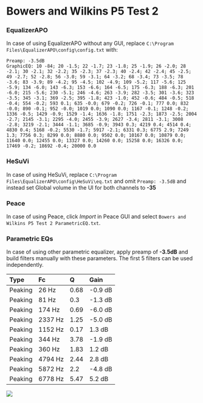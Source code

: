 # Bowers and Wilkins P5 Test 2

### EqualizerAPO
In case of using EqualizerAPO without any GUI, replace `C:\Program Files\EqualizerAPO\config\config.txt`
with:
```
Preamp: -3.5dB
GraphicEQ: 10 -84; 20 -1.5; 22 -1.7; 23 -1.8; 25 -1.9; 26 -2.0; 28 -2.1; 30 -2.1; 32 -2.2; 35 -2.3; 37 -2.3; 40 -2.4; 42 -2.4; 45 -2.5; 49 -2.7; 52 -2.8; 56 -3.0; 59 -3.1; 64 -3.2; 68 -3.4; 73 -3.5; 78 -3.6; 83 -3.9; 89 -4.2; 95 -4.5; 102 -4.9; 109 -5.2; 117 -5.6; 125 -5.9; 134 -6.0; 143 -6.3; 153 -6.6; 164 -6.5; 175 -6.3; 188 -6.3; 201 -6.0; 215 -5.6; 230 -5.1; 246 -4.6; 263 -3.9; 282 -3.5; 301 -3.6; 323 -3.5; 345 -3.1; 369 -2.5; 395 -1.8; 423 -1.0; 452 -0.6; 484 -0.5; 518 -0.4; 554 -0.2; 593 0.1; 635 -0.0; 679 -0.2; 726 -0.1; 777 0.0; 832 -0.0; 890 -0.1; 952 -0.0; 1019 0.0; 1090 0.0; 1167 -0.1; 1248 -0.2; 1336 -0.5; 1429 -0.9; 1529 -1.4; 1636 -1.8; 1751 -2.3; 1873 -2.5; 2004 -2.7; 2145 -3.1; 2295 -4.0; 2455 -3.9; 2627 -3.4; 2811 -3.1; 3008 -2.8; 3219 -2.1; 3444 -1.1; 3685 -0.9; 3943 0.3; 4219 0.4; 4514 0.4; 4830 0.4; 5168 -0.2; 5530 -1.7; 5917 -2.1; 6331 0.3; 6775 2.9; 7249 1.3; 7756 0.3; 8299 0.0; 8880 0.0; 9502 0.0; 10167 0.0; 10879 0.0; 11640 0.0; 12455 0.0; 13327 0.0; 14260 0.0; 15258 0.0; 16326 0.0; 17469 -0.2; 18692 -0.4; 20000 0.0
```

### HeSuVi
In case of using HeSuVi, replace `C:\Program Files\EqualizerAPO\config\HeSuVi\eq.txt` and omit `Preamp:
-3.5dB` and instead set Global volume in the UI for both channels to **-35**

### Peace
In case of using Peace, click *Import* in Peace GUI and select `Bowers and Wilkins P5 Test 2 ParametricEQ.txt`.

### Parametric EQs
In case of using other parametric equalizer, apply preamp of **-3.5dB** and build filters manually with
these parameters. The first 5 filters can be used independently.

| Type    | Fc      |    Q | Gain    |
|:--------|:--------|:-----|:--------|
| Peaking | 26 Hz   | 0.68 | -0.9 dB |
| Peaking | 81 Hz   | 0.3  | -1.3 dB |
| Peaking | 174 Hz  | 0.69 | -6.0 dB |
| Peaking | 2337 Hz | 1.25 | -5.0 dB |
| Peaking | 1152 Hz | 0.17 | 1.3 dB  |
| Peaking | 344 Hz  | 3.78 | -1.9 dB |
| Peaking | 360 Hz  | 1.83 | 1.2 dB  |
| Peaking | 4794 Hz | 2.44 | 2.8 dB  |
| Peaking | 5872 Hz | 2.2  | -4.8 dB |
| Peaking | 6778 Hz | 5.47 | 5.2 dB  |

![](https://raw.githubusercontent.com/jaakkopasanen/AutoEq/master/results/innerfidelity/sbaf-serious/Bowers%20and%20Wilkins%20P5%20Test%202/Bowers%20and%20Wilkins%20P5%20Test%202.png)